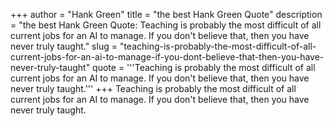 +++
author = "Hank Green"
title = "the best Hank Green Quote"
description = "the best Hank Green Quote: Teaching is probably the most difficult of all current jobs for an AI to manage. If you don't believe that, then you have never truly taught."
slug = "teaching-is-probably-the-most-difficult-of-all-current-jobs-for-an-ai-to-manage-if-you-dont-believe-that-then-you-have-never-truly-taught"
quote = '''Teaching is probably the most difficult of all current jobs for an AI to manage. If you don't believe that, then you have never truly taught.'''
+++
Teaching is probably the most difficult of all current jobs for an AI to manage. If you don't believe that, then you have never truly taught.
